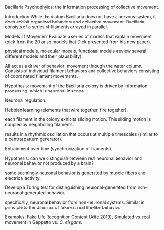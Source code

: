 Bacillaria Psychophyics: the information processing of collective movement.

Introduction
While the diatom Bacillaria does not have a nervous system, it does exhibit organized behaviors and collective movement. Bacillaria consists of a series of filaments arrayed in parallel. 


Models of Movement
Evaluate a series of models that explain movement (pick from the 20 or so models that Dick presented from his new paper).  

physical models, molecular models, functional models (review several different models and their plausibility).

All act as a driver of behavior: movement through the water column. Consists of individual filament behaviors and collective behaviors consisting of coordinated filament movements.  

Hypothesis: movement of the Bacillaria colony is driven by information processing, which is neuronal in scope. 


Neuronal regulation:

Hebbian learning (elements that wire together, fire together).

each filament in the colony exhibits sliding motion. This sliding motion is coupled by neighboring filaments. 

results in a rhythmic oscillation that occurs at multiple timescales (similar to a central pattern generator).

Entrainment over time (synchronization of filaments).


Hypothesis: can we distinguish between real neuronal behavior and neuronal behavior not produced by a brain?

some seemingly neuronal behavior is generated by muscle fibers and electrical activity. 

Develop a Turing test for distinguishing neuronal-generated from non-neuronal-generated behavior.

specifically, neuronal behavior from non-neuronal systems. Similar in principle to the dilemma of fake vs. real life-like behavior.

Examples: Fake Life Recognition Contest (Alife 2019), Simulated vs. real movement in Geppetto vs. _C. elegans_.
